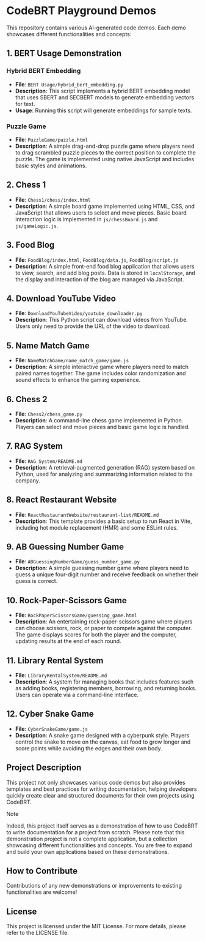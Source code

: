 # CodeBRT Playground Demos

This repository contains various AI-generated code demos. Each demo showcases different functionalities and concepts:

## 1. BERT Usage Demonstration
### Hybrid BERT Embedding
- **File**: `BERT Usage/hybrid_bert_embedding.py`
- **Description**: This script implements a hybrid BERT embedding model that uses SBERT and SECBERT models to generate embedding vectors for text.
- **Usage**: Running this script will generate embeddings for sample texts.

### Puzzle Game
- **File**: `PuzzleGame/puzzle.html`
- **Description**: A simple drag-and-drop puzzle game where players need to drag scrambled puzzle pieces to the correct position to complete the puzzle. The game is implemented using native JavaScript and includes basic styles and animations.

## 2. Chess 1
- **File**: `Chess1/chess/index.html`
- **Description**: A simple board game implemented using HTML, CSS, and JavaScript that allows users to select and move pieces. Basic board interaction logic is implemented in `js/chessBoard.js` and `js/gameLogic.js`.

## 3. Food Blog
- **File**: `FoodBlog/index.html`, `FoodBlog/data.js`, `FoodBlog/script.js`
- **Description**: A simple front-end food blog application that allows users to view, search, and add blog posts. Data is stored in `localStorage`, and the display and interaction of the blog are managed via JavaScript.

## 4. Download YouTube Video
- **File**: `DownloadYouTubeVideo/youtube_downloader.py`
- **Description**: This Python script can download videos from YouTube. Users only need to provide the URL of the video to download.

## 5. Name Match Game
- **File**: `NameMatchGame/name_match_game/game.js`
- **Description**: A simple interactive game where players need to match paired names together. The game includes color randomization and sound effects to enhance the gaming experience.

## 6. Chess 2
- **File**: `Chess2/chess_game.py`
- **Description**: A command-line chess game implemented in Python. Players can select and move pieces and basic game logic is handled.

## 7. RAG System
- **File**: `RAG System/README.md`
- **Description**: A retrieval-augmented generation (RAG) system based on Python, used for analyzing and summarizing information related to the company.

## 8. React Restaurant Website
- **File**: `ReactRestaurantWebsite/restaurant-list/README.md`
- **Description**: This template provides a basic setup to run React in Vite, including hot module replacement (HMR) and some ESLint rules.

## 9. AB Guessing Number Game
- **File**: `ABGuessingNumberGame/guess_number_game.py`
- **Description**: A simple guessing number game where players need to guess a unique four-digit number and receive feedback on whether their guess is correct.

## 10. Rock-Paper-Scissors Game
- **File**: `RockPaperScissorsGame/guessing_game.html`
- **Description**: An entertaining rock-paper-scissors game where players can choose scissors, rock, or paper to compete against the computer. The game displays scores for both the player and the computer, updating results at the end of each round.

## 11. Library Rental System
- **File**: `LibraryRentalSystem/README.md`
- **Description**: A system for managing books that includes features such as adding books, registering members, borrowing, and returning books. Users can operate via a command-line interface.

## 12. Cyber Snake Game
- **File**: `CyberSnakeGame/game.js`
- **Description**: A snake game designed with a cyberpunk style. Players control the snake to move on the canvas, eat food to grow longer and score points while avoiding the edges and their own body.

## Project Description
This project not only showcases various code demos but also provides templates and best practices for writing documentation, helping developers quickly create clear and structured documents for their own projects using CodeBRT.

> [!NOTE]
> Indeed, this project itself serves as a demonstration of how to use CodeBRT to write documentation for a project from scratch.
> Please note that this demonstration project is not a complete application, but a collection showcasing different functionalities and concepts. You are free to expand and build your own applications based on these demonstrations.

## How to Contribute
Contributions of any new demonstrations or improvements to existing functionalities are welcome!

## License
This project is licensed under the MIT License. For more details, please refer to the LICENSE file.
